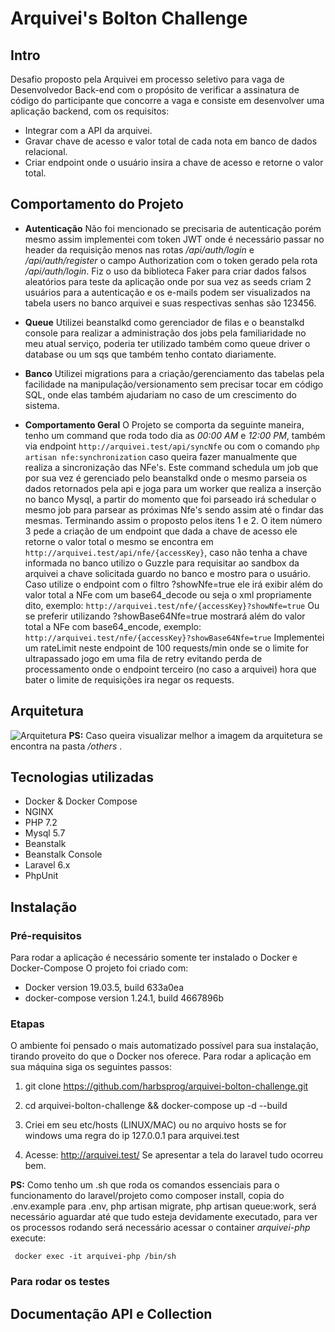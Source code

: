 # Arquivei's Bolton Challenge

## Intro

Desafio proposto pela Arquivei em processo seletivo para vaga de Desenvolvedor Back-end com o propósito de verificar a assinatura de código do participante que concorre a vaga e consiste em desenvolver uma aplicação backend, com os requisitos:

- Integrar com a API da arquivei.
- Gravar chave de acesso e valor total de cada nota em banco de dados relacional.
- Criar endpoint onde o usuário insira a chave de acesso e retorne o valor total.

## Comportamento do Projeto

- **Autenticação**
  Não foi mencionado se precisaria de autenticação porém mesmo assim implementei com token JWT onde é necessário passar no header da requisição menos nas rotas _/api/auth/login_ e _/api/auth/register_ o campo Authorization com o token gerado pela rota _/api/auth/login_. Fiz o uso da biblioteca Faker para criar dados falsos aleatórios para teste da aplicação onde por sua vez as seeds criam 2 usuários para a autenticação e os e-mails podem ser visualizados na tabela users no banco arquivei e suas respectivas senhas são 123456.

- **Queue**
  Utilizei beanstalkd como gerenciador de filas e o beanstalkd console para realizar a administração dos jobs pela familiaridade no meu atual serviço, poderia ter utilizado também como queue driver o database ou um sqs que também tenho contato diariamente.

- **Banco**
  Utilizei migrations para a criação/gerenciamento das tabelas pela facilidade na manipulação/versionamento sem precisar tocar em código SQL, onde elas também ajudariam no caso de um crescimento do sistema.

- **Comportamento Geral**
  O Projeto se comporta da seguinte maneira, tenho um command que roda todo dia as _00:00 AM_ e _12:00 PM_, também via endpoint `http://arquivei.test/api/syncNfe` ou com o comando `php artisan nfe:synchronization` caso queira fazer manualmente que realiza a sincronização das NFe's. Este command schedula um job que por sua vez é gerenciado pelo beanstalkd onde o mesmo parseia os dados retornados pela api e joga para um worker que realiza a inserção no banco Mysql, a partir do momento que foi parseado irá schedular o mesmo job para parsear as próximas Nfe's sendo assim até o findar das mesmas. Terminando assim o proposto pelos itens 1 e 2.
  O item número 3 pede a criação de um endpoint que dada a chave de acesso ele retorne o valor total o mesmo se encontra em `http://arquivei.test/api/nfe/{accessKey}`, caso não tenha a chave informada no banco utilizo o Guzzle para requisitar ao sandbox da arquivei a chave solicitada guardo no banco e mostro para o usuário. Caso utilize o endpoint com o filtro ?showNfe=true ele irá exibir além do valor total a NFe com um base64_decode ou seja o xml propriamente dito, exemplo: `http://arquivei.test/nfe/{accessKey}?showNfe=true`
  Ou se preferir utilizando ?showBase64Nfe=true mostrará além do valor total a NFe com base64_encode, exemplo:
  `http://arquivei.test/nfe/{accessKey}?showBase64Nfe=true`
  Implementei um rateLimit neste endpoint de 100 requests/min onde se o limite for ultrapassado jogo em uma fila de retry evitando perda de processamento onde o endpoint terceiro (no caso a arquivei) hora que bater o limite de requisições ira negar os requests.

## Arquitetura

![Arquitetura](<[https://raw.githubusercontent.com/harbsprog/arquivei-bolton-challenge/master/others/Arquitetura-Challenge.png](https://raw.githubusercontent.com/harbsprog/arquivei-bolton-challenge/master/others/Arquitetura-Challenge.png)>)
**PS:** Caso queira visualizar melhor a imagem da arquitetura se encontra na pasta _/others_ .

## Tecnologias utilizadas

- Docker & Docker Compose
- NGINX
- PHP 7.2
- Mysql 5.7
- Beanstalk
- Beanstalk Console
- Laravel 6.x
- PhpUnit

## Instalação

### Pré-requisitos

Para rodar a aplicação é necessário somente ter instalado o Docker e Docker-Compose
O projeto foi criado com:

- Docker version 19.03.5, build 633a0ea
- docker-compose version 1.24.1, build 4667896b

### Etapas

O ambiente foi pensado o mais automatizado possível para sua instalação, tirando proveito do que o Docker nos oferece. Para rodar a aplicação em sua máquina siga os seguintes passos:

1. git clone https://github.com/harbsprog/arquivei-bolton-challenge.git

2. cd arquivei-bolton-challenge && docker-compose up -d --build

3. Criei em seu etc/hosts (LINUX/MAC) ou no arquivo hosts se for windows uma regra do ip 127.0.0.1 para arquivei.test

4. Acesse: http://arquivei.test/ Se apresentar a tela do laravel tudo ocorreu bem.

**PS:** Como tenho um .sh que roda os comandos essenciais para o funcionamento do laravel/projeto como composer install, copia do .env.example para .env, php artisan migrate, php artisan queue:work, será necessário aguardar até que tudo esteja devidamente executado, para ver os processos rodando será necessário acessar o container _arquivei-php_ execute:

     docker exec -it arquivei-php /bin/sh

### Para rodar os testes


## Documentação API e Collection

